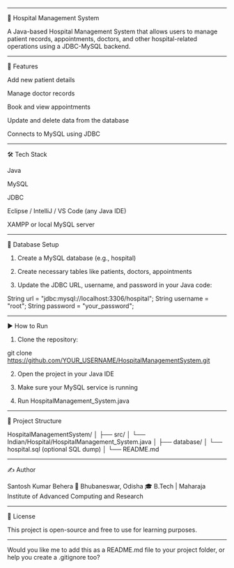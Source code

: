 
---

🏥 Hospital Management System

A Java-based Hospital Management System that allows users to manage patient records, appointments, doctors, and other hospital-related operations using a JDBC-MySQL backend.


---

📌 Features

Add new patient details

Manage doctor records

Book and view appointments

Update and delete data from the database

Connects to MySQL using JDBC



---

🛠 Tech Stack

Java

MySQL

JDBC

Eclipse / IntelliJ / VS Code (any Java IDE)

XAMPP or local MySQL server



---

💾 Database Setup

1. Create a MySQL database (e.g., hospital)


2. Create necessary tables like patients, doctors, appointments


3. Update the JDBC URL, username, and password in your Java code:

String url = "jdbc:mysql://localhost:3306/hospital";
String username = "root";
String password = "your_password";




---

▶ How to Run

1. Clone the repository:

git clone https://github.com/YOUR_USERNAME/HospitalManagementSystem.git


2. Open the project in your Java IDE


3. Make sure your MySQL service is running


4. Run HospitalManagement_System.java




---

📂 Project Structure

HospitalManagementSystem/
│
├── src/
│   └── Indian/Hospital/HospitalManagement_System.java
│
├── database/
│   └── hospital.sql  (optional SQL dump)
│
└── README.md


---

✍ Author

Santosh Kumar Behera
📍 Bhubaneswar, Odisha
🎓 B.Tech | Maharaja Institute of Advanced Computing and Research


---

📜 License

This project is open-source and free to use for learning purposes.


---

Would you like me to add this as a README.md file to your project folder, or help you create a .gitignore too?
